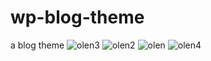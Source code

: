# wp-blog-theme
a blog theme
![olen3](https://github.com/Oluwaseyieniola/wp-blog-theme/assets/80404459/60d69be1-558d-41b3-b177-ebeb98192ccb)
![olen2](https://github.com/Oluwaseyieniola/wp-blog-theme/assets/80404459/71d5198b-b1a0-4179-8529-654e6fb72553)
![olen](https://github.com/Oluwaseyieniola/wp-blog-theme/assets/80404459/ed52305d-3bfb-4c25-a555-38be9ce7b6f4)
![olen4](https://github.com/Oluwaseyieniola/wp-blog-theme/assets/80404459/ecdbfc39-7495-4419-8bdf-c8772a067094)
